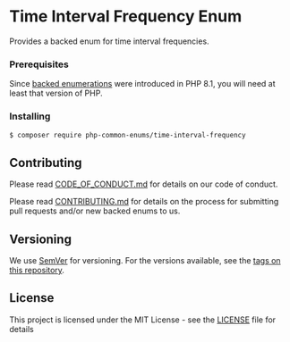 # Time Interval Frequency Enum 

Provides a backed enum for time interval frequencies.

### Prerequisites

Since [backed enumerations](https://www.php.net/manual/en/language.enumerations.backed.php) were introduced in PHP 8.1, you will need at least that version of PHP.

### Installing

```bash
$ composer require php-common-enums/time-interval-frequency
```

## Contributing

Please read [CODE_OF_CONDUCT.md](https://github.com/php-common-enums/proposed-enums/blob/main/CODE_OF_CONDUCT.md) for details on our code of conduct.

Please read [CONTRIBUTING.md](https://github.com/php-common-enums/proposed-enums/blob/main/CONTRIBUTING.md) for details on the process for submitting pull requests and/or new backed enums to us.

## Versioning

We use [SemVer](http://semver.org/) for versioning. For the versions available, see the [tags on this repository](https://github.com/php-common-enums/time-interval-frequency/tags).

## License

This project is licensed under the MIT License - see the [LICENSE](https://github.com/php-common-enums/proposed-enums/blob/main/LICENSE) file for details
